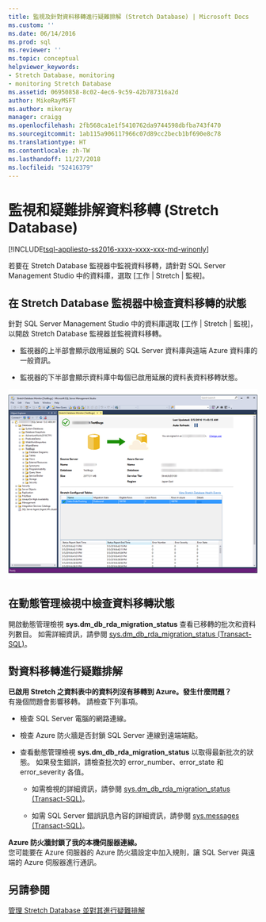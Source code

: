 ```yaml
---
title: 監視及針對資料移轉進行疑難排解 (Stretch Database) | Microsoft Docs
ms.custom: ''
ms.date: 06/14/2016
ms.prod: sql
ms.reviewer: ''
ms.topic: conceptual
helpviewer_keywords:
- Stretch Database, monitoring
- monitoring Stretch Database
ms.assetid: 06950858-8c02-4ec6-9c59-42b787316a2d
author: MikeRayMSFT
ms.author: mikeray
manager: craigg
ms.openlocfilehash: 2fb568ca1e1f5410762da9744598dbfba743f470
ms.sourcegitcommit: 1ab115a906117966c07d89cc2becb1bf690e8c78
ms.translationtype: HT
ms.contentlocale: zh-TW
ms.lasthandoff: 11/27/2018
ms.locfileid: "52416379"
---
```

# <a name="monitor-and-troubleshoot-data-migration-stretch-database"></a>監視和疑難排解資料移轉 (Stretch Database)
[!INCLUDE[tsql-appliesto-ss2016-xxxx-xxxx-xxx-md-winonly](../../includes/tsql-appliesto-ss2016-xxxx-xxxx-xxx-md-winonly.md)]


  若要在 Stretch Database 監視器中監視資料移轉，請針對 SQL Server Management Studio 中的資料庫，選取 [工作 | Stretch | 監視]。  
  
## <a name="check-the-status-of-data-migration-in-the-stretch-database-monitor"></a>在 Stretch Database 監視器中檢查資料移轉的狀態  
 針對 SQL Server Management Studio 中的資料庫選取 [工作 | Stretch | 監視]，以開啟 Stretch Database 監視器並監視資料移轉。  
  
-   監視器的上半部會顯示啟用延展的 SQL Server 資料庫與遠端 Azure 資料庫的一般資訊。  
  
-   監視器的下半部會顯示資料庫中每個已啟用延展的資料表資料移轉狀態。  
  
 ![Stretch Database 監視器](../../sql-server/stretch-database/media/stretch-monitor.PNG "Stretch Database 監視器")  
  
##  <a name="Migration"></a> 在動態管理檢視中檢查資料移轉狀態  
 開啟動態管理檢視 **sys.dm_db_rda_migration_status** 查看已移轉的批次和資料列數目。 如需詳細資訊，請參閱 [sys.dm_db_rda_migration_status &#40;Transact-SQL&#41;](../../relational-databases/system-dynamic-management-views/stretch-database-sys-dm-db-rda-migration-status.md)。  
  
##  <a name="Firewall"></a> 對資料移轉進行疑難排解  
 **已啟用 Stretch 之資料表中的資料列沒有移轉到 Azure。發生什麼問題？**  
 有幾個問題會影響移轉。 請檢查下列事項。  
  
-   檢查 SQL Server 電腦的網路連線。  
  
-   檢查 Azure 防火牆是否封鎖 SQL Server 連線到遠端端點。  
  
-   查看動態管理檢視 **sys.dm_db_rda_migration_status** 以取得最新批次的狀態。 如果發生錯誤，請檢查批次的 error_number、error_state 和 error_severity 各值。  
  
    -   如需檢視的詳細資訊，請參閱 [sys.dm_db_rda_migration_status &#40;Transact-SQL&#41;](../../relational-databases/system-dynamic-management-views/stretch-database-sys-dm-db-rda-migration-status.md)。  
  
    -   如需 SQL Server 錯誤訊息內容的詳細資訊，請參閱 [sys.messages &#40;Transact-SQL&#41;](../../relational-databases/system-catalog-views/messages-for-errors-catalog-views-sys-messages.md)。  
  
 **Azure 防火牆封鎖了我的本機伺服器連線。**  
 您可能要在 Azure 伺服器的 Azure 防火牆設定中加入規則，讓 SQL Server 與遠端的 Azure 伺服器進行通訊。  
  
## <a name="see-also"></a>另請參閱  
 [管理 Stretch Database 並對其進行疑難排解](../../sql-server/stretch-database/manage-and-troubleshoot-stretch-database.md)  
  
  
